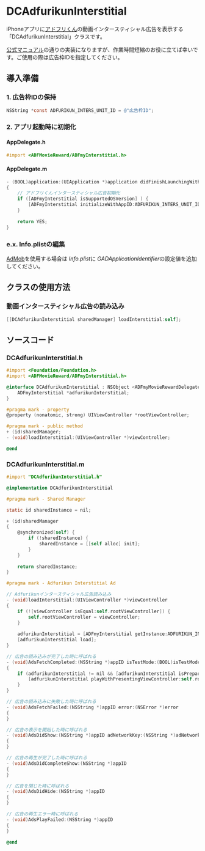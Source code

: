 # DCAdfurikunInterstitial

iPhoneアプリに[アドフリくん](https://adfurikun.jp/ "アドフリくん")の動画インタースティシャル広告を表示する「DCAdfurikunInterstitial」クラスです。

[公式マニュアル](https://github.com/glossom-dev/AdfurikunSDK-iOS/wiki "公式マニュアル")の通りの実装になりますが、作業時間短縮のお役に立てば幸いです。ご使用の際は広告枠IDを指定してください。

## 導入準備

### 1. 広告枠IDの保持

```objective-c
NSString *const ADFURIKUN_INTERS_UNIT_ID = @"広告枠ID";
```

### 2. アプリ起動時に初期化

#### AppDelegate.h

```objective-c
#import <ADFMovieReward/ADFmyInterstitial.h>
```

#### AppDelegate.m

```objective-c
- (BOOL)application:(UIApplication *)application didFinishLaunchingWithOptions:(NSDictionary *)launchOptions
{
    // アドフリくんインタースティシャル広告初期化
    if ([ADFmyInterstitial isSupportedOSVersion] ) {
        [ADFmyInterstitial initializeWithAppID:ADFURIKUN_INTERS_UNIT_ID];
    }
    
    return YES;
}
```

### e.x. Info.plistの編集

[AdMob](https://admob.google.com/intl/ja/home/ "AdMob")を使用する場合は *Info.plist*に *GADApplicationIdentifier*の設定値を追加してください。

## クラスの使用方法

### 動画インタースティシャル広告の読み込み

```objective-c
[[DCAdfurikunInterstitial sharedManager] loadInterstitial:self];
```

## ソースコード

### DCAdfurikunInterstitial.h

```objective-c
#import <Foundation/Foundation.h>
#import <ADFMovieReward/ADFmyInterstitial.h>

@interface DCAdfurikunInterstitial : NSObject <ADFmyMovieRewardDelegate> {
    ADFmyInterstitial *adfurikunInterstitial;
}

#pragma mark - property
@property (nonatomic, strong) UIViewController *rootViewController;

#pragma mark - public method
+ (id)sharedManager;
- (void)loadInterstitial:(UIViewController *)viewController;

@end
```

### DCAdfurikunInterstitial.m

```objective-c
#import "DCAdfurikunInterstitial.h"

@implementation DCAdfurikunInterstitial

#pragma mark - Shared Manager

static id sharedInstance = nil;

+ (id)sharedManager
{
    @synchronized(self) {
        if (!sharedInstance) {
            sharedInstance = [[self alloc] init];
        }
    }
    
    return sharedInstance;
}

#pragma mark - Adfurikun Interstitial Ad

// Adfurikunインタースティシャル広告読み込み
- (void)loadInterstitial:(UIViewController *)viewController
{
    if (![viewController isEqual:self.rootViewController]) {
        self.rootViewController = viewController;
    }
    
    adfurikunInterstitial = [ADFmyInterstitial getInstance:ADFURIKUN_INTERS_UNIT_ID delegate:self];
    [adfurikunInterstitial load];
}

// 広告の読み込みが完了した時に呼ばれる
- (void)AdsFetchCompleted:(NSString *)appID isTestMode:(BOOL)isTestMode_inApp
{
    if (adfurikunInterstitial != nil && [adfurikunInterstitial isPrepared] ) {
        [adfurikunInterstitial playWithPresentingViewController:self.rootViewController];
    }
}

// 広告の読み込みに失敗した時に呼ばれる
- (void)AdsFetchFailed:(NSString *)appID error:(NSError *)error
{
}

// 広告の表示を開始した時に呼ばれる
- (void)AdsDidShow:(NSString *)appID adNetworkKey:(NSString *)adNetworkKey
{
}

// 広告の再生が完了した時に呼ばれる
- (void)AdsDidCompleteShow:(NSString *)appID
{
}

// 広告を閉じた時に呼ばれる
- (void)AdsDidHide:(NSString *)appID
{
}

// 広告の再生エラー時に呼ばれる
- (void)AdsPlayFailed:(NSString *)appID
{
}

@end
```